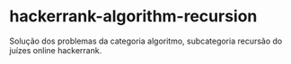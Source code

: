 # hackerrank-algorithm-recursion
Solução dos problemas da categoria algoritmo, subcategoria recursão do juízes online hackerrank.
